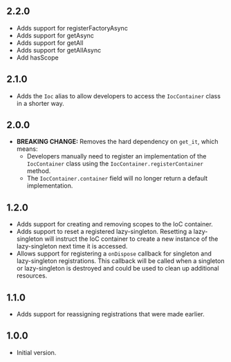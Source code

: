 ## 2.2.0

* Adds support for registerFactoryAsync
* Adds support for getAsync
* Adds support for getAll
* Adds support for getAllAsync
* Add hasScope

## 2.1.0

* Adds the `Ioc` alias to allow developers to access the `IocContainer` class in a shorter way.

## 2.0.0

* **BREAKING CHANGE:** Removes the hard dependency on `get_it`, which means:
  * Developers manually need to register an implementation of the `IocContainer` class using the `IocContainer.registerContainer` method.
  * The `IocContainer.container` field will no longer return a default implementation.

## 1.2.0

* Adds support for creating and removing scopes to the IoC container.
* Adds support to reset a registered lazy-singleton. Resetting a lazy-singleton
will instruct the IoC container to create a new instance of the lazy-singleton
next time it is accessed.
* Allows support for registering a `onDispose` callback for singleton and
lazy-singleton registrations. This callback will be called when a singleton or
lazy-singleton is destroyed and could be used to clean up additional resources.

## 1.1.0

* Adds support for reassigning registrations that were made earlier.

## 1.0.0

* Initial version.  
